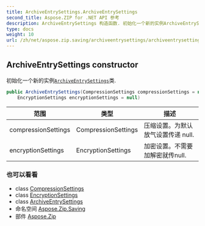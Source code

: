 ```yaml
---
title: ArchiveEntrySettings.ArchiveEntrySettings
second_title: Aspose.ZIP for .NET API 参考
description: ArchiveEntrySettings 构造函数. 初始化一个新的实例ArchiveEntrySettings类.
type: docs
weight: 10
url: /zh/net/aspose.zip.saving/archiveentrysettings/archiveentrysettings/
---
```

## ArchiveEntrySettings constructor

初始化一个新的实例[`ArchiveEntrySettings`](../)类.

```csharp
public ArchiveEntrySettings(CompressionSettings compressionSettings = null, 
    EncryptionSettings encryptionSettings = null)
```

| 范围 | 类型 | 描述 |
| --- | --- | --- |
| compressionSettings | CompressionSettings | 压缩设置。为默认放气设置传递 null. |
| encryptionSettings | EncryptionSettings | 加密设置。不需要加解密就传null. |

### 也可以看看

* class [CompressionSettings](../../compressionsettings/)
* class [EncryptionSettings](../../encryptionsettings/)
* class [ArchiveEntrySettings](../)
* 命名空间 [Aspose.Zip.Saving](../../archiveentrysettings/)
* 部件 [Aspose.Zip](../../../)


